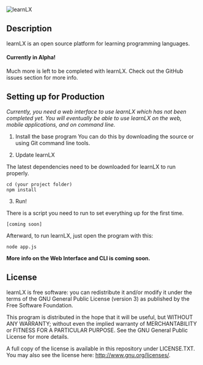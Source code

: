 ![learnLX](http://learnlx.com/img/logo.png)

## Description
learnLX is an open source platform for learning programming languages.

#### Currently in Alpha!
Much more is left to be completed with learnLX. Check out the GitHub issues section for more info.

## Setting up for Production
*Currently, you need a web interface to use learnLX which has not been completed yet. You will eventually be able to use learnLX on the web, mobile applications, and on command line.*

1. Install the base program
You can do this by downloading the source or using Git command line tools.

2. Update learnLX

The latest dependencies need to be downloaded for learnLX to run properly.

    cd (your project folder)
    npm install

3. Run!

There is a script you need to run to set everything up for the first time.

    [coming soon]

Afterward, to run learnLX, just open the program with this:

    node app.js

**More info on the Web Interface and CLI is coming soon.**

## License
learnLX is free software: you can redistribute it and/or modify it under the terms of the GNU General Public License (version 3) as published by the Free Software Foundation.

This program is distributed in the hope that it will be useful, but WITHOUT ANY WARRANTY; without even the implied warranty of MERCHANTABILITY or FITNESS FOR A PARTICULAR PURPOSE. See the GNU General Public License for more details.

A full copy of the license is available in this repository under LICENSE.TXT.
You may also see the license here: <http://www.gnu.org/licenses/>.

